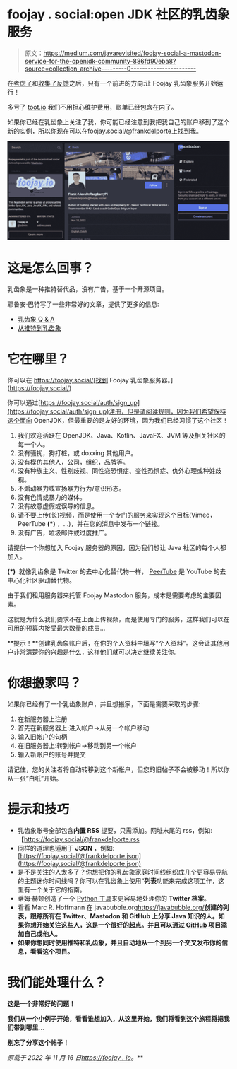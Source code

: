 # foojay . social:open JDK 社区的乳齿象服务

> 原文：<https://medium.com/javarevisited/foojay-social-a-mastodon-service-for-the-openjdk-community-886fd90eba8?source=collection_archive---------0----------------------->

在[考虑了](https://foojay.io/today/lets-start-a-java-mastodon-community-for-friends-of-openjdk/)和[收集了反馈](https://foojay.io/today/java-mastodon-service-the-feedback/)之后，只有一个前进的方向:让 Foojay 乳齿象服务开始运行！

多亏了 [toot.io](https://toot.io/mastodon_hosting.html) 我们不用担心维护费用，账单已经包含在内了。

如果你已经在乳齿象上关注了我，你可能已经注意到我把我自己的账户移到了这个新的实例，所以你现在可以在[foojay.social/@frankdelporte](https://foojay.social/@frankdelporte/)上找到我。

![](img/01ae45e27b9e86e0284b1edb5f2e5b58.png)

# 这是怎么回事？

乳齿象是一种推特替代品，没有广告，基于一个开源项目。

耶鲁安·巴特写了一些非常好的文章，提供了更多的信息:

*   [乳齿象 Q & A](https://www.forceflow.be/2022/11/07/mastodon-qa/)
*   [从推特到乳齿象](https://www.forceflow.be/2022/11/11/moving-from-twitter-to-mastodon/)

# 它在哪里？

你可以在 https://foojay.social/[找到 Foojay 乳齿象服务器。](https://foojay.social/)

你可以通过[https://foojay.social/auth/sign_up](https://foojay.social/auth/sign_up)注册，但是请阅读规则，因为我们希望保持这个面向 OpenJDK，但最重要的是友好的环境，因为我们已经习惯了这个社区！

1.  我们欢迎活跃在 OpenJDK、Java、Kotlin、JavaFX、JVM 等及相关社区的每一个人。
2.  没有骚扰，狗打桩，或 doxxing 其他用户。
3.  没有模仿其他人，公司，组织，品牌等。
4.  没有种族主义、性别歧视、同性恋恐惧症、变性恐惧症、仇外心理或种姓歧视。
5.  不煽动暴力或宣扬暴力行为/意识形态。
6.  没有色情或暴力的媒体。
7.  没有故意虚假或误导的信息。
8.  请不要上传(长)视频，而是使用一个专门的服务来实现这个目标(Vimeo，PeerTube **(*)** ，…)，并在您的消息中发布一个链接。
9.  没有广告，垃圾邮件或过度推广。

请提供一个你想加入 Foojay 服务器的原因，因为我们想让 Java 社区的每个人都加入。

**(*)** :就像乳齿象是 Twitter 的去中心化替代物一样， [PeerTube](https://joinpeertube.org/) 是 YouTube 的去中心化社区驱动替代物。

由于我们租用服务器来托管 Foojay Mastodon 服务，成本是需要考虑的主要因素。

这就是为什么我们要求不在上面上传视频，而是使用专门的服务，这样我们可以在可用的预算内接受最大数量的成员…

**提示！**创建乳齿象账户后，在你的个人资料中填写“个人资料”。这会让其他用户非常清楚你的兴趣是什么，这样他们就可以决定继续关注你。

# 你想搬家吗？

如果你已经有了一个乳齿象账户，并且想搬家，下面是需要采取的步骤:

1.  在新服务器上注册
2.  首先在新服务器上:进入帐户->从另一个帐户移动
3.  输入旧帐户的句柄
4.  在旧服务器上:转到帐户->移动到另一个帐户
5.  输入新账户的账号并提交

请记住，您的关注者将自动转移到这个新帐户，但您的旧帖子不会被移动！所以你从一张“白纸”开始。

# 提示和技巧

*   乳齿象账号全部包含**内置 RSS** 提要，只需添加。网址末尾的 rss，例如:【https://foojay.social/@frankdelporte.rss 
*   同样的道理也适用于 **JSON** ，例如:[https://foojay.social/@frankdelporte.json](https://foojay.social/@frankdelporte.json)
*   是不是关注的人太多了？你想把你的乳齿象家庭时间线组织成几个更容易导航的主题迷你时间线吗？你可以在乳齿象上使用“**列表**功能来完成这项工作，这里有一个关于它的指南。
*   蒂姆·赫顿创造了一个 [Python 工具](https://mathstodon.xyz/@timhutton/109316834651128246)来更容易地处理你的 **Twitter 档案**。
*   看看 Marc R. Hoffmann 在 javabubble.org<https://javabubble.org/>**创建的列表，跟踪所有在 Twitter、Mastodon 和 GitHub 上分享 Java 知识的人。如果你想开始关注这些人，这是一个很好的起点。并且可以通过 [GitHub 项目](https://github.com/marchof/javabubble)添加自己或他人。**
*   **如果你想同时使用推特和乳齿象，并且自动地从一个到另一个交叉发布你的信息，看看这个项目。**

# **我们能处理什么？**

**这是一个非常好的问题！**

**我们从一个小例子开始，看看谁想加入，从这里开始，我们将看到这个旅程将把我们带到哪里…**

**别忘了分享这个帖子！**

***原载于 2022 年 11 月 16 日*[*https://foojay . io*](https://foojay.io/today/foojay-mastodon-service-here-it-is/)*。***